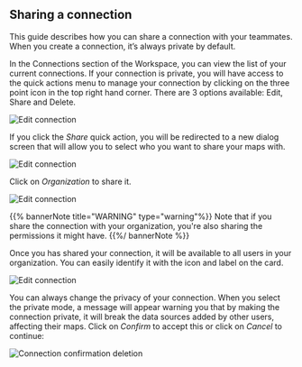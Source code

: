 ## Sharing a connection

This guide describes how you can share a connection with your teammates. When you create a connection, it’s always private by default.

In the Connections section of the Workspace, you can view the list of your current connections. If your connection is private, you will have access to the quick actions menu to manage your connection by clicking on the three point icon in the top right hand corner. There are 3 options available: Edit, Share and Delete.

![Edit connection](/img/cloud-native-workspace/connections/the_connections_share.png)

If you click the *Share* quick action, you will be redirected to a new dialog screen that will allow you to select who you want to share your maps with. 

![Edit connection](/img/cloud-native-workspace/connections/the_connections_sharing_options_private.png)

Click on *Organization* to share it. 

![Edit connection](/img/cloud-native-workspace/connections/the_connections_sharing_options_organization.png)

{{% bannerNote title="WARNING" type="warning"%}}
Note that if you share the connection with your organization, you're also sharing the permissions it might have.
{{%/ bannerNote %}}

Once you has shared your connection, it will be available to all users in your organization. You can easily identify it with the icon and label on the card.

![Edit connection](/img/cloud-native-workspace/connections/the_connections_shared_connection.png)

You can always change the privacy of your connection. When you select the private mode, a message will appear warning you that by making the connection private, it will break the data sources added by other users, affecting their maps. Click on *Confirm* to accept this or click on *Cancel* to continue:

![Connection confirmation deletion](/img/cloud-native-workspace/connections/the_connections_private_warning.png)
